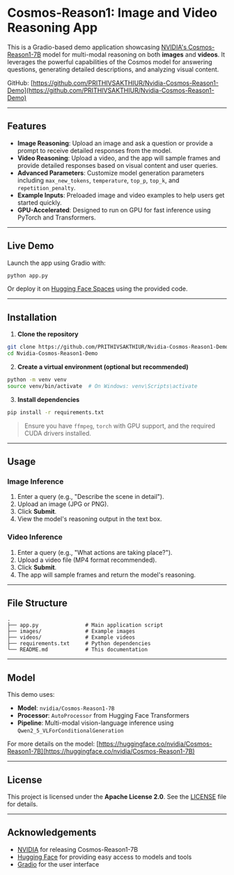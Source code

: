 # Cosmos-Reason1: Image and Video Reasoning App

This is a Gradio-based demo application showcasing [NVIDIA's Cosmos-Reason1-7B](https://huggingface.co/nvidia/Cosmos-Reason1-7B) model for multi-modal reasoning on both **images** and **videos**. It leverages the powerful capabilities of the Cosmos model for answering questions, generating detailed descriptions, and analyzing visual content.

GitHub: [https://github.com/PRITHIVSAKTHIUR/Nvidia-Cosmos-Reason1-Demo](https://github.com/PRITHIVSAKTHIUR/Nvidia-Cosmos-Reason1-Demo)

---

## Features

* **Image Reasoning**: Upload an image and ask a question or provide a prompt to receive detailed responses from the model.
* **Video Reasoning**: Upload a video, and the app will sample frames and provide detailed responses based on visual content and user queries.
* **Advanced Parameters**: Customize model generation parameters including `max_new_tokens`, `temperature`, `top_p`, `top_k`, and `repetition_penalty`.
* **Example Inputs**: Preloaded image and video examples to help users get started quickly.
* **GPU-Accelerated**: Designed to run on GPU for fast inference using PyTorch and Transformers.

---

## Live Demo

Launch the app using Gradio with:

```bash
python app.py
```

Or deploy it on [Hugging Face Spaces](https://huggingface.co/spaces) using the provided code.

---

## Installation

1. **Clone the repository**

```bash
git clone https://github.com/PRITHIVSAKTHIUR/Nvidia-Cosmos-Reason1-Demo.git
cd Nvidia-Cosmos-Reason1-Demo
```

2. **Create a virtual environment (optional but recommended)**

```bash
python -m venv venv
source venv/bin/activate  # On Windows: venv\Scripts\activate
```

3. **Install dependencies**

```bash
pip install -r requirements.txt
```

> Ensure you have `ffmpeg`, `torch` with GPU support, and the required CUDA drivers installed.

---

## Usage

### Image Inference

1. Enter a query (e.g., "Describe the scene in detail").
2. Upload an image (JPG or PNG).
3. Click **Submit**.
4. View the model's reasoning output in the text box.

### Video Inference

1. Enter a query (e.g., "What actions are taking place?").
2. Upload a video file (MP4 format recommended).
3. Click **Submit**.
4. The app will sample frames and return the model's reasoning.

---

## File Structure

```
.
├── app.py               # Main application script
├── images/              # Example images
├── videos/              # Example videos
├── requirements.txt     # Python dependencies
└── README.md            # This documentation
```

---

## Model

This demo uses:

* **Model**: `nvidia/Cosmos-Reason1-7B`
* **Processor**: `AutoProcessor` from Hugging Face Transformers
* **Pipeline**: Multi-modal vision-language inference using `Qwen2_5_VLForConditionalGeneration`

For more details on the model: [https://huggingface.co/nvidia/Cosmos-Reason1-7B](https://huggingface.co/nvidia/Cosmos-Reason1-7B)

---

## License

This project is licensed under the **Apache License 2.0**. See the [LICENSE](LICENSE) file for details.

---

## Acknowledgements

* [NVIDIA](https://www.nvidia.com/) for releasing Cosmos-Reason1-7B
* [Hugging Face](https://huggingface.co/) for providing easy access to models and tools
* [Gradio](https://www.gradio.app/) for the user interface
